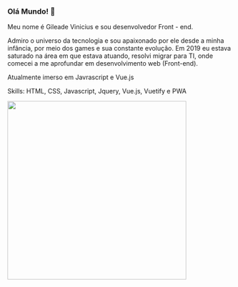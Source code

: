 ### Olá Mundo! :metal:

Meu nome é Gileade Vinicius e sou desenvolvedor Front - end.

Admiro o universo da tecnologia e sou apaixonado por ele desde a minha infância, por meio dos games e sua constante evolução. Em 2019 eu estava saturado na área em que estava atuando, resolvi migrar para TI, onde comecei a me aprofundar em desenvolvimento web (Front-end).

Atualmente imerso em Javrascript e Vue.js

Skills: HTML, CSS, Javascript, Jquery, Vue.js, Vuetify e PWA

<img width="400px" src="https://welcome.atlasgov.com/hubfs/site/plataforma/plataforma.svg" />

